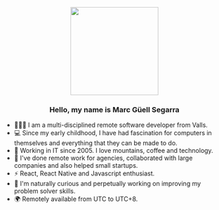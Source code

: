 <!--
**mguellsegarra/mguellsegarra** is a ✨ _special_ ✨ repository because its `README.md` (this file) appears on your GitHub profile.

Here are some ideas to get you started:

- 🔭 I’m currently working on ...
- 🌱 I’m currently learning ...
- 👯 I’m looking to collaborate on ...
- 🤔 I’m looking for help with ...
- 💬 Ask me about ...
- 📫 How to reach me: ...
- 😄 Pronouns: ...
- ⚡ Fun fact: ...
-->
<p align="center" width="300">
   <img align="center" width="200" src="https://ondori.dev/images/logo.svg" />
   <h3 align="center">Hello, my name is Marc Güell Segarra</h3>
</p>

- 👨🏻‍💻 I am a multi-disciplined remote software developer from Valls.
- 💻 Since my early childhood, I have had fascination for computers in themselves and everything that they can be made to do.
- 🌱 Working in IT since 2005. I love mountains, coffee and technology.
- 💪 I've done remote work for agencies, collaborated with large companies and also helped small startups.
- ⚡️ React, React Native and Javascript enthusiast.
- 🤔 I'm naturally curious and perpetually working on improving my problem solver skills.
- 🌍  Remotely available from UTC to UTC+8.
